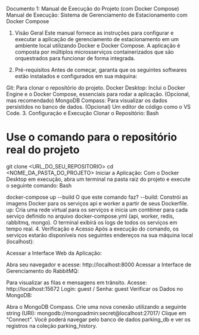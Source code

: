 Documento 1: Manual de Execução do Projeto (com Docker Compose)
Manual de Execução: Sistema de Gerenciamento de Estacionamento com Docker Compose
1. Visão Geral
Este manual fornece as instruções para configurar e executar a aplicação de gerenciamento de estacionamento em um ambiente local utilizando Docker e Docker Compose. A aplicação é composta por múltiplos microsserviços containerizados que são orquestrados para funcionar de forma integrada.

2. Pré-requisitos
Antes de começar, garanta que os seguintes softwares estão instalados e configurados em sua máquina:

Git: Para clonar o repositório do projeto.
Docker Desktop: Inclui o Docker Engine e o Docker Compose, essenciais para rodar a aplicação.
(Opcional, mas recomendado) MongoDB Compass: Para visualizar os dados persistidos no banco de dados.
(Opcional) Um editor de código como o VS Code.
3. Configuração e Execução
Clonar o Repositório:
Bash

# Use o comando para o repositório real do projeto
git clone <URL_DO_SEU_REPOSITORIO>
cd <NOME_DA_PASTA_DO_PROJETO>
Iniciar a Aplicação: Com o Docker Desktop em execução, abra um terminal na pasta raiz do projeto e execute o seguinte comando:
Bash

docker-compose up --build
O que este comando faz?
--build: Constrói as imagens Docker para os serviços api e worker a partir de seus Dockerfile.
up: Cria uma rede virtual para os serviços e inicia um contêiner para cada serviço definido no arquivo docker-compose.yml (api, worker, redis, rabbitmq, mongo).
O terminal exibirá os logs de todos os serviços em tempo real.
4. Verificação e Acesso
Após a execução do comando, os serviços estarão disponíveis nos seguintes endereços na sua máquina local (localhost):

Acessar a Interface Web da Aplicação:

Abra seu navegador e acesse: http://localhost:8000
Acessar a Interface de Gerenciamento do RabbitMQ:

Para visualizar as filas e mensagens em trânsito.
Acesse: http://localhost:15672
Login: guest / Senha: guest
Verificar os Dados no MongoDB:

Abra o MongoDB Compass.
Crie uma nova conexão utilizando a seguinte string (URI):
mongodb://mongoadmin:secret@localhost:27017/
Clique em "Connect". Você poderá navegar pelo banco de dados parking_db e ver os registros na coleção parking_history.

